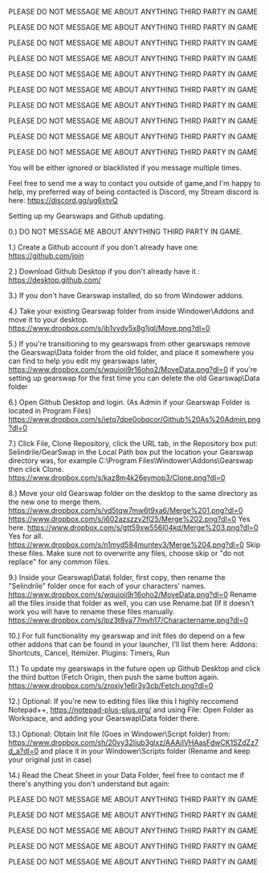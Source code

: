 PLEASE DO NOT MESSAGE ME ABOUT ANYTHING THIRD PARTY IN GAME

PLEASE DO NOT MESSAGE ME ABOUT ANYTHING THIRD PARTY IN GAME

PLEASE DO NOT MESSAGE ME ABOUT ANYTHING THIRD PARTY IN GAME

PLEASE DO NOT MESSAGE ME ABOUT ANYTHING THIRD PARTY IN GAME

PLEASE DO NOT MESSAGE ME ABOUT ANYTHING THIRD PARTY IN GAME

PLEASE DO NOT MESSAGE ME ABOUT ANYTHING THIRD PARTY IN GAME

PLEASE DO NOT MESSAGE ME ABOUT ANYTHING THIRD PARTY IN GAME

PLEASE DO NOT MESSAGE ME ABOUT ANYTHING THIRD PARTY IN GAME

PLEASE DO NOT MESSAGE ME ABOUT ANYTHING THIRD PARTY IN GAME

PLEASE DO NOT MESSAGE ME ABOUT ANYTHING THIRD PARTY IN GAME

You will be either ignored or blacklisted if you message multiple times.

Feel free to send me a way to contact you outside of game,and I'm happy to help, my preferred way of being contacted is Discord, my Stream discord is here: https://discord.gg/ug6xtvQ

Setting up my Gearswaps and Github updating.

0.) DO NOT MESSAGE ME ABOUT ANYTHING THIRD PARTY IN GAME.

1.) Create a Github account if you don't already have one: https://github.com/join

2.) Download Github Desktop if you don't already have it : https://desktop.github.com/

3.) If you don't have Gearswap installed, do so from Windower addons.

4.) Take your existing Gearswap folder from inside Windower\Addons and move it to your desktop. https://www.dropbox.com/s/ib1vvdv5x8g1jql/Move.png?dl=0

5.) If you're transitioning to my gearswaps from other gearswaps remove the Gearswap\Data folder from the old folder, and place it somewhere you can find to help you edit my gearswaps later, https://www.dropbox.com/s/wquioii9r16oho2/MoveData.png?dl=0 if you're setting up gearswap for the first time you can delete the old Gearswap\Data folder

6.) Open Github Desktop and login. (As Admin if your Gearswap Folder is located in Program Files) https://www.dropbox.com/s/ietq7dpe0obqcor/Github%20As%20Admin.png?dl=0

7.) Click File, Clone Repository, click the URL tab, in the Repository box put: Selindrile/GearSwap in the Local Path box put the location your Gearswap directory was, for example C:\Program Files\Windower\Addons\Gearswap then click Clone. https://www.dropbox.com/s/kaz8m4k26eymop3/Clone.png?dl=0

8.) Move your old Gearswap folder on the desktop to the same directory as the new one to merge them. https://www.dropbox.com/s/vd5tqw7mw6t9xa6/Merge%201.png?dl=0 https://www.dropbox.com/s/i602azszzv2fl25/Merge%202.png?dl=0 Yes here. https://www.dropbox.com/s/gtt59xw556l04kd/Merge%203.png?dl=0 Yes for all. https://www.dropbox.com/s/n1myd584muntey3/Merge%204.png?dl=0 Skip these files. Make sure not to overwrite any files, choose skip or "do not replace" for any common files.

9.) Inside your Gearswap\Data\ folder, first copy, then rename the "Selindrile" folder once for each of your characters' names. https://www.dropbox.com/s/wquioii9r16oho2/MoveData.png?dl=0 Rename all the files inside that folder as well, you can use Rename.bat (If it doesn't work you will have to rename these files manually. https://www.dropbox.com/s/lpz3t8va77mvh17/Charactername.png?dl=0

10.) For full functionality my gearswap and init files do depend on a few other addons that can be found in your launcher, I'll list them here: Addons: Shortcuts, Cancel, Itemizer. Plugins: Timers, Run

11.) To update my gearswaps in the future open up Github Desktop and click the third button (Fetch Origin, then push the same button again. https://www.dropbox.com/s/zroxiy1e6r3y3cb/Fetch.png?dl=0

12.) Optional: If you're new to editing files like this I highly reccomend Notepad++, https://notepad-plus-plus.org/ and using File: Open Folder as Workspace, and adding your Gearswap\Data folder there.

13.) Optional: Obtain Init file (Goes in Windower\Script folder) from: https://www.dropbox.com/sh/20vy32liub3glxz/AAAiIVHAasFdwCK1SZdZz7d_a?dl=0 and place it in your Windower\Scripts folder (Rename and keep your original just in case)

14.) Read the Cheat Sheet in your Data Folder, feel free to contact me if there's anything you don't understand but again:

PLEASE DO NOT MESSAGE ME ABOUT ANYTHING THIRD PARTY IN GAME

PLEASE DO NOT MESSAGE ME ABOUT ANYTHING THIRD PARTY IN GAME

PLEASE DO NOT MESSAGE ME ABOUT ANYTHING THIRD PARTY IN GAME

PLEASE DO NOT MESSAGE ME ABOUT ANYTHING THIRD PARTY IN GAME

PLEASE DO NOT MESSAGE ME ABOUT ANYTHING THIRD PARTY IN GAME